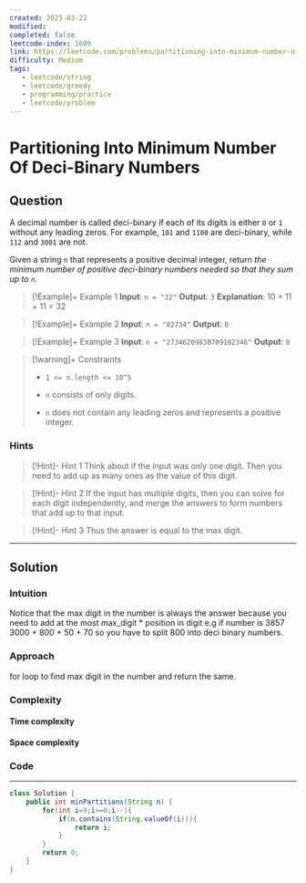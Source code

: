 ```yaml
---
created: 2025-03-22
modified: 
completed: false
leetcode-index: 1689 
link: https://leetcode.com/problems/partitioning-into-minimum-number-of-deci-binary-numbers
difficulty: Medium 
tags:
   - leetcode/string
   - leetcode/greedy 
   - programming/practice
   - leetcode/problem
---
```

# Partitioning Into Minimum Number Of Deci-Binary Numbers

## Question
A decimal number is called deci-binary if each of its digits is either `0` or `1` without any leading zeros. For example, `101` and `1100` are deci-binary, while `112` and `3001` are not.

Given a string `n` that represents a positive decimal integer, return *the minimum number of positive deci-binary numbers needed so that they sum up to *`n`*.*

 

>[!Example]+ Example 1
>**Input**: `n = "32"`
>**Output**: `3`
>**Explanation**:
>10 + 11 + 11 = 32 

>[!Example]+ Example 2
>**Input**: `n = "82734"`
>**Output**: `8
`

>[!Example]+ Example 3
>**Input**: `n = "27346209830709182346"`
>**Output**: `9
`

>[!warning]+ Constraints
>- `1 <= n.length <= 10^5`
>
>- `n` consists of only digits.
>
>- `n` does not contain any leading zeros and represents a positive integer.
### Hints
>[!Hint]- Hint 1
>Think about if the input was only one digit. Then you need to add up as many ones as the value of this digit.

>[!Hint]- Hint 2
>If the input has multiple digits, then you can solve for each digit independently, and merge the answers to form numbers that add up to that input.

>[!Hint]- Hint 3
>Thus the answer is equal to the max digit.

---
## Solution

### Intuition
Notice that the max digit in the number is always the answer because you need to add at the most max_digit * position in digit e.g if number is 3857 3000 + 800 + 50 + 70 so you have to split 800 into deci binary numbers.


### Approach
for loop to find max digit in the number and return the same. 


### Complexity

#### Time complexity


#### Space complexity


### Code
---
```java
class Solution {
    public int minPartitions(String n) {
        for(int i=9;i>=0;i--){
            if(n.contains(String.valueOf(i))){
                return i;
            }
        }
        return 0;
    }
}
```